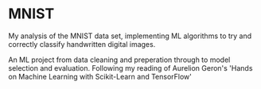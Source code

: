 # MNIST
My analysis of the MNIST data set, implementing ML algorithms to try and correctly classify handwritten digital images.


An ML project from data cleaning and preperation through to model selection and evaluation. Following my reading of Aurelion Geron's 'Hands on Machine Learning with Scikit-Learn and TensorFlow'
